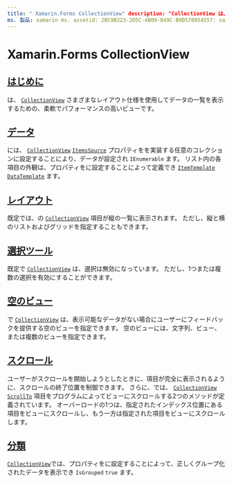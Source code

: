 ```yaml
---
title: " Xamarin.Forms CollectionView" description: "CollectionView は、さまざまなレイアウト仕様を使用してデータの一覧を表示するための柔軟で高性能なビューです。"
ms. 製品: xamarin ms. assetid: 2BC9B223-2D5C-4B09-849C-B9D578954557: xamarin-forms author: davidbritch ms. author: dabritch ms. date: 07/24/2019 no loc: [ Xamarin.Forms , Xamarin.Essentials ]
---
```


# <a name="xamarinforms-collectionview"></a>Xamarin.Forms CollectionView

## <a name="introduction"></a>[はじめに](introduction.md)

は、 [`CollectionView`](xref:Xamarin.Forms.CollectionView) さまざまなレイアウト仕様を使用してデータの一覧を表示するための、柔軟でパフォーマンスの高いビューです。

## <a name="data"></a>[データ](populate-data.md)

には、 [`CollectionView`](xref:Xamarin.Forms.CollectionView) [`ItemsSource`](xref:Xamarin.Forms.ItemsView.ItemsSource) プロパティをを実装する任意のコレクションに設定することにより、データが設定され `IEnumerable` ます。 リスト内の各項目の外観は、プロパティをに設定することによって定義でき [`ItemTemplate`](xref:Xamarin.Forms.ItemsView.ItemTemplate) [`DataTemplate`](xref:Xamarin.Forms.DataTemplate) ます。

## <a name="layout"></a>[レイアウト](layout.md)

既定では、の [`CollectionView`](xref:Xamarin.Forms.CollectionView) 項目が縦の一覧に表示されます。 ただし、縦と横のリストおよびグリッドを指定することもできます。

## <a name="selection"></a>[選択ツール](selection.md)

既定で [`CollectionView`](xref:Xamarin.Forms.CollectionView) は、選択は無効になっています。 ただし、1つまたは複数の選択を有効にすることができます。

## <a name="empty-views"></a>[空のビュー](emptyview.md)

で [`CollectionView`](xref:Xamarin.Forms.CollectionView) は、表示可能なデータがない場合にユーザーにフィードバックを提供する空のビューを指定できます。 空のビューには、文字列、ビュー、または複数のビューを指定できます。

## <a name="scrolling"></a>[スクロール](scrolling.md)

ユーザーがスクロールを開始しようとしたときに、項目が完全に表示されるように、スクロールの終了位置を制御できます。 さらに、では、 [`CollectionView`](xref:Xamarin.Forms.CollectionView) [`ScrollTo`](xref:Xamarin.Forms.ItemsView.ScrollTo*) 項目をプログラムによってビューにスクロールする2つのメソッドが定義されています。 オーバーロードの1つは、指定されたインデックス位置にある項目をビューにスクロールし、もう一方は指定された項目をビューにスクロールします。

## <a name="grouping"></a>[分類](grouping.md)

[`CollectionView`](xref:Xamarin.Forms.CollectionView)では、プロパティをに設定することによって、正しくグループ化されたデータを表示でき `IsGrouped` `true` ます。
